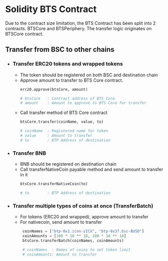 # Solidity BTS Contract

Due to the contract size limitation, the BTS Contract has been split into 2 contracts. BTSCore and BTSPeriphery. The transfer logic originates on BTSCore contract. 

## Transfer from BSC to other chains

* ### Transfer ERC20 tokens and wrapped tokens
    - The token should be registered on both BSC and destination chain
    - Approve amount to transfer to BTS Core contract.
        ```py
        erc20.approve(btsCore, amount)

        # btsCore   : Contract address of BTS Core
        # amount    : Amount to approve to BTS Core for transfer
        ```
    - Call transfer method of BTS Core contract
        ```py
        btsCore.transfer(coinName, value, to)

        # coinName  : Registered name for token
        # value     : Amount to transfer
        # to        : BTP Address of destination    
        ```
* ### Transfer BNB
    - BNB should be registered on destination chain
    - Call transferNativeCoin payable method and send amount to transfer in it
        ```py
        btsCore.transferNativeCoin(to)

        # to        : BTP Address of destination
        ```
* ### Transfer multiple types of coins at once (TransferBatch)
    - For tokens (ERC20 and wrapped), approve amount to transfer
    - For nativecoin, send amount to transfer
       ```py
        coinNames = ["btp-0x1.icon-sICX", "btp-0x37.bsc-BUSD"]
        coinAmounts = [100 * 10 ** 18, 100 * 10 ** 18]
        btsCore.transferBatch(coinNames, coinAmounts)

        # coinNames  : Names of coins to set token limit
        # coinAmounts: Amount to transfer
        ```